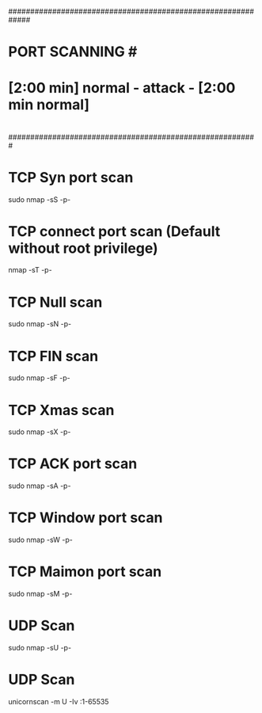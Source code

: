 #############################################################
# 			               PORT SCANNING			        # #############################################################
#								                        #
#	[2:00 min] normal - attack - [2:00 min normal]  	#
#								                        #													
#########################################################

# TCP Syn port scan
sudo nmap -sS -p- <target>

# TCP connect port scan (Default without root privilege)
nmap -sT -p- <target>

# TCP Null scan
sudo nmap -sN -p- <target>

# TCP FIN scan
sudo nmap -sF -p- <target>

# TCP Xmas scan
sudo nmap -sX -p- <target>

# TCP ACK port scan
sudo nmap -sA -p- <target>

# TCP Window port scan
sudo nmap -sW -p- <target>

# TCP Maimon port scan
sudo nmap -sM -p- <target>

# UDP Scan
sudo nmap -sU -p- <target>

# UDP Scan
unicornscan -m U -Iv <target>:1-65535
